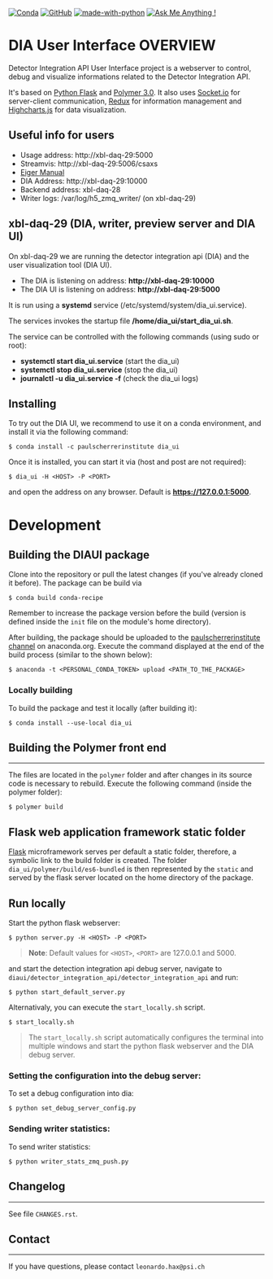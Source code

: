 [![Conda](https://img.shields.io/conda/pn/paulscherrerinstitute/gitutils?color=success)](https://anaconda.org/paulscherrerinstitute/dia_ui) [![GitHub](https://img.shields.io/github/license/paulscherrerinstitute/dia_ui)](https://github.com/paulscherrerinstitute/dia_ui/blob/master/LICENSE) [![made-with-python](https://img.shields.io/badge/Made%20with-Python-1f425f.svg)](https://www.python.org/) [![Ask Me Anything !](https://img.shields.io/badge/Ask%20me-anything-1abc9c.svg)](https://github.com/paulscherrerinstitute/dia_ui/issues/new)


# DIA User Interface OVERVIEW
Detector Integration API User Interface project is a webserver to control, debug and visualize informations related to the Detector Integration API.

It's based on [Python Flask](https://palletsprojects.com/p/flask/) and [Polymer 3.0](https://www.polymer-project.org/). It also uses [Socket.io](https://socket.io/) for server-client communication, [Redux](https://redux.js.org/) for information management and [Highcharts.js](https://www.highcharts.com/) for data visualization.

## Useful info for users

- Usage address: http://xbl-daq-29:5000
- Streamvis: http://xbl-daq-29:5006/csaxs
- [Eiger Manual](http://slsdetectors.web.psi.ch/hardwareDocumentation/Eiger_short.pdf)
- DIA Address: http://xbl-daq-29:10000
- Backend address: xbl-daq-28
- Writer logs: /var/log/h5_zmq_writer/ (on xbl-daq-29)

## xbl-daq-29 (DIA, writer, preview server and DIA UI)
On xbl-daq-29 we are running the detector integration api (DIA) and the user visualization tool (DIA UI).

- The DIA is listening on address: **http://xbl-daq-29:10000**
- The DIA UI is listening on address: **http://xbl-daq-29:5000**

It is run using a **systemd** service (/etc/systemd/system/dia_ui.service). 

The services invokes the startup file **/home/dia_ui/start_dia_ui.sh**.

The service can be controlled with the following commands (using sudo or root):
- **systemctl start dia_ui.service** (start the dia_ui)
- **systemctl stop dia_ui.service** (stop the dia_ui)
- **journalctl -u dia_ui.service -f** (check the dia_ui logs)


## Installing

To try out the DIA UI, we recommend to use it on a conda environment, and install it via the following command:

    $ conda install -c paulscherrerinstitute dia_ui

Once it is installed, you can start it via (host and post are not required):

    $ dia_ui -H <HOST> -P <PORT>

and open the address on any browser. Default is **https://127.0.0.1:5000**.

# Development


## Building the DIAUI package
Clone into the repository or pull the latest changes (if you've already cloned it before). The package can be build via

    $ conda build conda-recipe

Remember to increase the package version before the build (version is defined inside the `init` file on the module's home directory).

After building, the package should be uploaded to the [paulscherrerinstitute channel](https://anaconda.org/paulscherrerinstitute/) on anaconda.org. Execute the command displayed at the end of the build process (similar to the shown below):

    $ anaconda -t <PERSONAL_CONDA_TOKEN> upload <PATH_TO_THE_PACKAGE>

### Locally building
To build the package and test it locally (after building it):

    $ conda install --use-local dia_ui 


## Building the Polymer front end
------------
The files are located in the `polymer` folder and after changes in its source code is necessary to rebuild. Execute the following command (inside the polymer folder):

    $ polymer build

## Flask web application framework static folder

[Flask](https://palletsprojects.com/p/flask/) microframework serves per default a static folder, therefore, a symbolic link to the build folder is created. The folder `dia_ui/polymer/build/es6-bundled` is then represented by the `static` and served by the flask server located on the home directory of the package.

## Run locally

Start the python flask webserver:

    $ python server.py -H <HOST> -P <PORT>

> **Note**: Default values for `<HOST>`, `<PORT>` are 127.0.0.1 and 5000.

and start the detection integration api debug server, navigate to ```diaui/detector_integration_api/detector_integration_api``` and run:

    $ python start_default_server.py


Alternativaly, you can execute the ```start_locally.sh``` script. 

    $ start_locally.sh

> The ```start_locally.sh``` script automatically configures the terminal into multiple windows and start the python flask webserver and the DIA debug server. 


### Setting the configuration into the debug server:
To set a debug configuration into dia:

    $ python set_debug_server_config.py


### Sending writer statistics:
To send writer statistics:

    $ python writer_stats_zmq_push.py

## Changelog
-------------------------
See file `CHANGES.rst`.


## Contact
-------------------------
If you have questions, please contact ```leonardo.hax@psi.ch```
